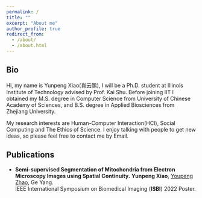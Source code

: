 ```yaml
---
permalink: /
title: ""
excerpt: "About me"
author_profile: true
redirect_from: 
  - /about/
  - /about.html
---
```


## Bio
Hi, my name is Yunpeng Xiao(肖云鹏), I will be a Ph.D. student at Illinois Institute of Technology advised by Prof. Kai Shu. Before joining IIT I obtained my M.S. degree in Computer Science from University of Chinese Academy of Sciences, and B.S. degree in Applied Biosciences from Zhejiang University.

My research interests are Human-Computer Interaction(HCI), Social Computing and The Ethics of Science. I enjoy talking with people to get new ideas, so please feel free to contact me by Email.

## Publications
  * **Semi-supervised Segmentation of Mitochondria from Electron Microscopy Images using Spatial Continuity.**
  **Yunpeng Xiao**, [Youpeng Zhao](kennethzhao24.github.io), Ge Yang.  
IEEE International Symposium on Biomedical Imaging (**ISBI**) 2022 Poster.

